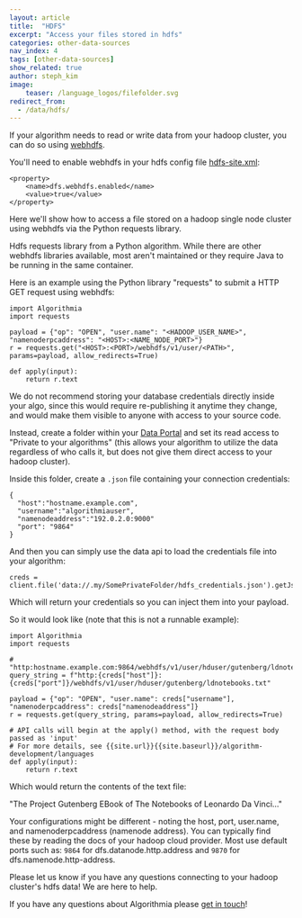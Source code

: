 ```yaml
---
layout: article
title:  "HDFS"
excerpt: "Access your files stored in hdfs"
categories: other-data-sources
nav_index: 4
tags: [other-data-sources]
show_related: true
author: steph_kim
image:
    teaser: /language_logos/filefolder.svg
redirect_from:
  - /data/hdfs/
---
```


If your algorithm needs to read or write data from your hadoop cluster, you can do so using [webhdfs](https://hadoop.apache.org/docs/r1.0.4/webhdfs.html).

You'll need to enable webhdfs in your hdfs config file [hdfs-site.xml](https://hadoop.apache.org/docs/r3.1.2/hadoop-project-dist/hadoop-hdfs/hdfs-default.xml):

```
<property>
    <name>dfs.webhdfs.enabled</name>
    <value>true</value>
</property>
```

Here we'll show how to access a file stored on a hadoop single node cluster using webhdfs via the Python requests library.

Hdfs requests library from a Python algorithm. While there are other webhdfs libraries available, most aren't maintained or they require Java to be running in the same container.

Here is an example using the Python library "requests" to submit a HTTP GET request using webhdfs:

```
import Algorithmia
import requests

payload = {"op": "OPEN", "user.name": "<HADOOP_USER_NAME>", "namenoderpcaddress": "<HOST>:<NAME_NODE_PORT>"}
r = requests.get("<HOST>:<PORT>/webhdfs/v1/user/<PATH>", params=payload, allow_redirects=True)

def apply(input):
    return r.text

```

We do not recommend storing your database credentials directly inside your algo, since this would require re-publishing it anytime they change, and would make them visible to anyone with access to your source code.

Instead, create a folder within your [Data Portal]({{site.baseurl}}/data) and set its read access to "Private to your algorithms" (this allows your algorithm to utilize the data regardless of who calls it, but does not give them direct access to your hadoop cluster).

Inside this folder, create a `.json` file containing your connection credentials:
```
{
  "host":"hostname.example.com",
  "username":"algorithmiauser",
  "namenodeaddress":"192.0.2.0:9000"
  "port": "9864"
}
```

And then you can simply use the data api to load the credentials file into your algorithm:
```
creds = client.file('data://.my/SomePrivateFolder/hdfs_credentials.json').getJson()
```

Which will return your credentials so you can inject them into your payload.

So it would look like (note that this is not a runnable example):

```
import Algorithmia
import requests

# "http:hostname.example.com:9864/webhdfs/v1/user/hduser/gutenberg/ldnotebooks.txt"
query_string = f"http:{creds["host"]}:{creds["port"]}/webhdfs/v1/user/hduser/gutenberg/ldnotebooks.txt"

payload = {"op": "OPEN", "user.name": creds["username"], "namenoderpcaddress": creds["namenodeaddress"]}
r = requests.get(query_string, params=payload, allow_redirects=True)

# API calls will begin at the apply() method, with the request body passed as 'input'
# For more details, see {{site.url}}{{site.baseurl}}/algorithm-development/languages
def apply(input):
    return r.text

```

Which would return the contents of the text file:

"The Project Gutenberg EBook of The Notebooks of Leonardo Da Vinci..."

Your configurations might be different - noting the host, port, user.name, and namenoderpcaddress (namenode address). You can typically find these by reading the docs of your hadoop cloud provider. Most use default ports such as: `9864` for dfs.datanode.http.address and `9870` for dfs.namenode.http-address.

Please let us know if you have any questions connecting to your hadoop cluster's hdfs data! We are here to help.

If you have any questions about Algorithmia please <a href="mailto:support@algorithmia.com">get in touch</a>!



